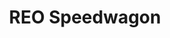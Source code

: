 ---
title: "REO Speedwagon"
summary: "Rock band from Champaign, Illinois, USA. They named the band , from the REO Speed Wagon, a 1915 truck that was designed by **R**ansom **E**li **O**lds. Doughty had seen the name written across the blackboard when he walked into his History of Transportation class on the very first day they had decided to look for a name. Rather than pronouncing **REO** as a single word as the motor company did, they chose to spell out the name with the individual letters each pronounced ****. Formed in 1967, the band cultivated a following during the 1970s and achieved significant commercial success throughout the 1980s. contained four US Top 40 hits and is the group's best-selling album, with over ten million copies sold."
image: "reo-speedwagon.jpg"
apple_music_artist_url: "https://music.apple.com/gb/artist/reo-speedwagon/575609"
wikipedia_url: "https://en.wikipedia.org/wiki/REO_Speedwagon_discography"
---